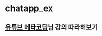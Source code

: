 # chatapp_ex


## <b>[유튜브 메타코딩](https://www.youtube.com/playlist?list=PL93mKxaRDidHRYNYYFr1x3mLKIx1wFeFc)<b>님 강의 따라해보기

